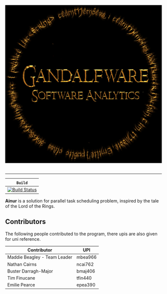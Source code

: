 <div align="center">
  <img src="https://github.com/TimFinucane/Ainur/blob/master/docs/images/logo.jpg"><br><br>
</div>

-----------------


| **`Build`** |
|-----------------|
| [![Build Status](https://tim-finucane.com/jenkins/job/scheduler/lastBuild/badge/icon)](https://tim-finucane.com/jenkins/job/scheduler/lastBuild/) |

**Ainur** is a solution for parallel task scheduling problem, inspired by the tale of the Lord of the Rings.

## Contributors
The following people contributed to the program, there upis are also given for uni reference.

| Contributor | UPI |
| ----------- | --- |
| Maddie Beagley - Team Leader | mbea966 |
| Nathan Cairns | ncai762 |
| Buster Darragh-Major | bmaj406 |
| Tim Finucane | tfin440 |
| Emilie Pearce | epea390 |
